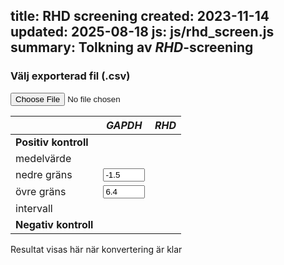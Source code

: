 title: RHD screening
created: 2023-11-14
updated: 2025-08-18
js: js/rhd_screen.js
summary: Tolkning av <i>RHD</i>-screening
---
<style>
label {
    width: revert;
    margin-right: 0.5em;
    margin-left: 0.25em;
}
input[type="number"] {
    width: 5em;
}
</style>

### Välj exporterad fil (.csv)

<input type="file" onchange="fileLoaded()" id="fileInput" accept=".csv" />

<!-- first table: static and calculated parameters-->

<form onchange="onParameterChange()">
<table>
<thead>
  <tr>
    <th></th>
    <th><i>GAPDH</i></th>
    <th><i>RHD</i></th>
  </tr>
</thead>
<tbody>
  <tr>
    <td><b>Positiv kontroll</b></td>
    <td></td>
    <td></td>
  </tr>
  <tr>
    <td>medelvärde</td>
    <td id="gapdhMean"></td>
    <td id="rhdMean"></td>
  </tr>
  <tr>
    <td>nedre gräns</td>
    <td>
      <input id="gapdhMinDiff" type="number" step="0.1" value="-1.5" class="number">
    </td>
    <td></td>
  </tr>
  <tr>
    <td>övre gräns</td>
    <td>
      <input id="gapdhMaxDiff" type="number" step="0.1" value="6.4" class="number">
    </td>
    <td></td>
  </tr>
  <tr>
    <td>intervall</td>
    <td id="gapdhInterval"></td>
    <td></td>
  </tr>
  <tr>
    <td><b>Negativ kontroll</b></td>
    <td id="gapdhControl"></td>
    <td id="rhdControl"></td>
  </tr>
</tbody>
</table>
</form>

<form onchange="onInterpretationChange()">
<div id="sampleOutput">Resultat visas här när konvertering är klar</div>
</form>

<div id="fileOutput">
